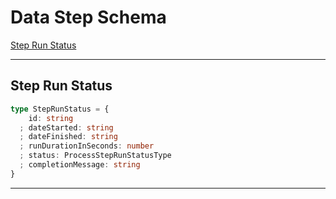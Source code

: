 # Data Step Schema
[Step Run Status](#step-run-status)   

---

## Step Run Status
```typescript
type StepRunStatus = {
    id: string
  ; dateStarted: string
  ; dateFinished: string
  ; runDurationInSeconds: number
  ; status: ProcessStepRunStatusType
  ; completionMessage: string
}
```
---

